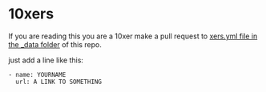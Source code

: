 # 10xers

If you are reading this you are a 10xer make a pull request to 
<a href="https://github.com/LegitTalon/10xers/blob/gh-pages/_data/xers.yml">xers.yml file in the _data folder</a> of this repo.

just add a line like this:

```
- name: YOURNAME
  url: A LINK TO SOMETHING
```
